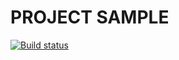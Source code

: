 # PROJECT SAMPLE
[![Build status](https://ci.appveyor.com/api/projects/status/4bw5aw4uq20bea0h?svg=true)](https://ci.appveyor.com/project/Montren/hw-1-2-n2mvw)
